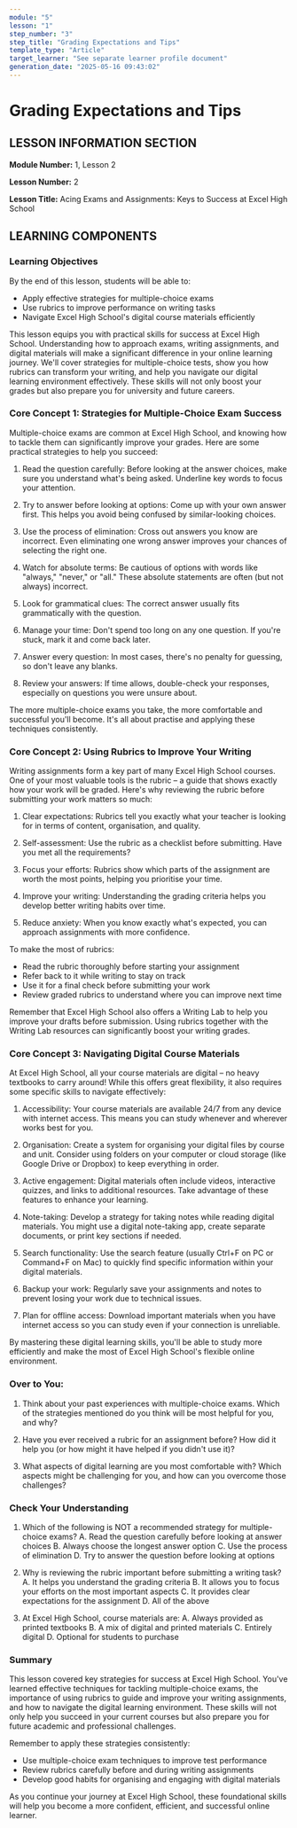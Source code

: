```yaml
---
module: "5"
lesson: "1"
step_number: "3"
step_title: "Grading Expectations and Tips"
template_type: "Article"
target_learner: "See separate learner profile document"
generation_date: "2025-05-16 09:43:02"
---
```


# Grading Expectations and Tips

## LESSON INFORMATION SECTION

**Module Number:** 1, Lesson 2

**Lesson Number:** 2

**Lesson Title:** Acing Exams and Assignments: Keys to Success at Excel High School

## LEARNING COMPONENTS

### Learning Objectives

By the end of this lesson, students will be able to:

- Apply effective strategies for multiple-choice exams
- Use rubrics to improve performance on writing tasks
- Navigate Excel High School's digital course materials efficiently

This lesson equips you with practical skills for success at Excel High School. Understanding how to approach exams, writing assignments, and digital materials will make a significant difference in your online learning journey. We'll cover strategies for multiple-choice tests, show you how rubrics can transform your writing, and help you navigate our digital learning environment effectively. These skills will not only boost your grades but also prepare you for university and future careers.

### Core Concept 1: Strategies for Multiple-Choice Exam Success

Multiple-choice exams are common at Excel High School, and knowing how to tackle them can significantly improve your grades. Here are some practical strategies to help you succeed:

1. Read the question carefully: Before looking at the answer choices, make sure you understand what's being asked. Underline key words to focus your attention.

2. Try to answer before looking at options: Come up with your own answer first. This helps you avoid being confused by similar-looking choices.

3. Use the process of elimination: Cross out answers you know are incorrect. Even eliminating one wrong answer improves your chances of selecting the right one.

4. Watch for absolute terms: Be cautious of options with words like "always," "never," or "all." These absolute statements are often (but not always) incorrect.

5. Look for grammatical clues: The correct answer usually fits grammatically with the question.

6. Manage your time: Don't spend too long on any one question. If you're stuck, mark it and come back later.

7. Answer every question: In most cases, there's no penalty for guessing, so don't leave any blanks.

8. Review your answers: If time allows, double-check your responses, especially on questions you were unsure about.

The more multiple-choice exams you take, the more comfortable and successful you'll become. It's all about practise and applying these techniques consistently.

### Core Concept 2: Using Rubrics to Improve Your Writing

Writing assignments form a key part of many Excel High School courses. One of your most valuable tools is the rubric – a guide that shows exactly how your work will be graded. Here's why reviewing the rubric before submitting your work matters so much:

1. Clear expectations: Rubrics tell you exactly what your teacher is looking for in terms of content, organisation, and quality.

2. Self-assessment: Use the rubric as a checklist before submitting. Have you met all the requirements?

3. Focus your efforts: Rubrics show which parts of the assignment are worth the most points, helping you prioritise your time.

4. Improve your writing: Understanding the grading criteria helps you develop better writing habits over time.

5. Reduce anxiety: When you know exactly what's expected, you can approach assignments with more confidence.

To make the most of rubrics:
- Read the rubric thoroughly before starting your assignment
- Refer back to it while writing to stay on track
- Use it for a final check before submitting your work
- Review graded rubrics to understand where you can improve next time

Remember that Excel High School also offers a Writing Lab to help you improve your drafts before submission. Using rubrics together with the Writing Lab resources can significantly boost your writing grades.

### Core Concept 3: Navigating Digital Course Materials

At Excel High School, all your course materials are digital – no heavy textbooks to carry around! While this offers great flexibility, it also requires some specific skills to navigate effectively:

1. Accessibility: Your course materials are available 24/7 from any device with internet access. This means you can study whenever and wherever works best for you.

2. Organisation: Create a system for organising your digital files by course and unit. Consider using folders on your computer or cloud storage (like Google Drive or Dropbox) to keep everything in order.

3. Active engagement: Digital materials often include videos, interactive quizzes, and links to additional resources. Take advantage of these features to enhance your learning.

4. Note-taking: Develop a strategy for taking notes while reading digital materials. You might use a digital note-taking app, create separate documents, or print key sections if needed.

5. Search functionality: Use the search feature (usually Ctrl+F on PC or Command+F on Mac) to quickly find specific information within your digital materials.

6. Backup your work: Regularly save your assignments and notes to prevent losing your work due to technical issues.

7. Plan for offline access: Download important materials when you have internet access so you can study even if your connection is unreliable.

By mastering these digital learning skills, you'll be able to study more efficiently and make the most of Excel High School's flexible online environment.

### Over to You:

1. Think about your past experiences with multiple-choice exams. Which of the strategies mentioned do you think will be most helpful for you, and why?

2. Have you ever received a rubric for an assignment before? How did it help you (or how might it have helped if you didn't use it)?

3. What aspects of digital learning are you most comfortable with? Which aspects might be challenging for you, and how can you overcome those challenges?

### Check Your Understanding

1. Which of the following is NOT a recommended strategy for multiple-choice exams?
   A. Read the question carefully before looking at answer choices
   B. Always choose the longest answer option
   C. Use the process of elimination
   D. Try to answer the question before looking at options

2. Why is reviewing the rubric important before submitting a writing task?
   A. It helps you understand the grading criteria
   B. It allows you to focus your efforts on the most important aspects
   C. It provides clear expectations for the assignment
   D. All of the above

3. At Excel High School, course materials are:
   A. Always provided as printed textbooks
   B. A mix of digital and printed materials
   C. Entirely digital
   D. Optional for students to purchase

### Summary

This lesson covered key strategies for success at Excel High School. You've learned effective techniques for tackling multiple-choice exams, the importance of using rubrics to guide and improve your writing assignments, and how to navigate the digital learning environment. These skills will not only help you succeed in your current courses but also prepare you for future academic and professional challenges.

Remember to apply these strategies consistently:
- Use multiple-choice exam techniques to improve test performance
- Review rubrics carefully before and during writing assignments
- Develop good habits for organising and engaging with digital materials

As you continue your journey at Excel High School, these foundational skills will help you become a more confident, efficient, and successful online learner.
